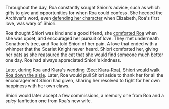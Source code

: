 <!-- title: A Witch's Cat -->

Throughout the day, Roa constantly sought Shiori's advice, such as which gifts to give and opportunities for when Roa could confess. She heeded the Archiver's word, even [defending her character](https://youtu.be/m2OG5auudrQ?t=2906) when Elizabeth, Roa's first love, was wary of Shiori.

Roa thought Shiori was kind and a good friend, she [comforted Roa](https://youtu.be/m2OG5auudrQ?t=11454) when she was upset, and encouraged her pursuit of love. They met underneath Gonathon's tree, and Roa told Shiori of her pain. A love that ended with a whimper that the Scarlet Knight never heard. Shiori comforted her, giving her pats as she reassured the cat that she would find someone much better one day. Roa had always appreciated Shiori's kindness.

Later, during Roa and Kiara's wedding ([See: Kiara-Roa](#edge:raora-kiara)), [Shiori would walk Roa down the aisle](https://youtu.be/mb91g7vQSnA?t=10583). Later, Roa would pull Shiori aside to thank her for all the encouragement Shiori had given, sharing her resolved to fight for her own happiness with her own claws.

Shiori would later accept a few commissions, a memory one from Roa and a _spicy_ fanfiction one from Roa's new wife.